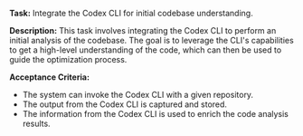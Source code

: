 **Task:** Integrate the Codex CLI for initial codebase understanding.

**Description:**
This task involves integrating the Codex CLI to perform an initial analysis of the codebase. The goal is to leverage the CLI's capabilities to get a high-level understanding of the code, which can then be used to guide the optimization process.

**Acceptance Criteria:**
- The system can invoke the Codex CLI with a given repository.
- The output from the Codex CLI is captured and stored.
- The information from the Codex CLI is used to enrich the code analysis results.
